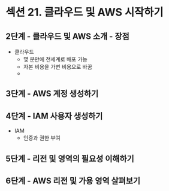 # 섹션 21. 클라우드 및 AWS 시작하기

## 2단계 - 클라우드 및 AWS 소개 - 장점

- 클라우드
    - 몇 분만에 전세계로 배포 가능
    - 자본 비용을 가변 비용으로 바꿈
    - 

## 3단계 - AWS 계정 생성하기

## 4단계 - IAM 사용자 생성하기

- IAM
    - 인증과 권한 부여

## 5단계 - 리전 및 영역의 필요성 이해하기

## 6단계 - AWS 리전 및 가용 영역 살펴보기